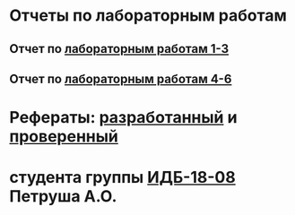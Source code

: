 # Отчеты по лабораторным работам

## Отчет по [лабораторным работам 1-3](https://github.com/Annushka-13/PetrushAnn.github.io/wiki/Labs-1-3)

## Отчет по [лабораторным работам 4-6](https://github.com/Annushka-13/PetrushAnn.github.io/wiki/Labs-4-6)

# Рефераты: [разработанный](https://github.com/stankin/design-part-1/wiki/exam08-3) и [проверенный](https://github.com/stankin/design-part-1/wiki/exam11-2)

# студента группы [ИДБ-18-08](https://docs.google.com/spreadsheets/d/1bKTqLJ_fwtBglIUNzz2MdDjdNV1_TjivVgGB1mNEjXw/edit#gid=1451005473&range=B75) Петруша А.О.
